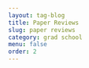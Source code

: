 ```yaml
---
layout: tag-blog
title: Paper Reviews
slug: paper reviews
category: grad school
menu: false
order: 2
---
```


